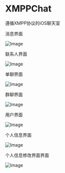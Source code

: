# XMPPChat
遵循XMPP协议的iOS聊天室

消息界面

![Image](https://github.com/zmx6999/XMPPChat/blob/master/DescriptionImages/IMG_0999.jpg)

联系人界面

![Image](https://github.com/zmx6999/XMPPChat/blob/master/DescriptionImages/IMG_1002.jpg)

单聊界面

![Image](https://github.com/zmx6999/XMPPChat/blob/master/DescriptionImages/IMG_1003.jpg)

群聊界面

![Image](https://github.com/zmx6999/XMPPChat/blob/master/DescriptionImages/IMG_1001.jpg)

用户界面

![Image](https://github.com/zmx6999/XMPPChat/blob/master/DescriptionImages/IMG_1004.jpg)

个人信息界面

![Image](https://github.com/zmx6999/XMPPChat/blob/master/DescriptionImages/IMG_1005.jpg)

个人信息修改界面界面

![Image](https://github.com/zmx6999/XMPPChat/blob/master/DescriptionImages/IMG_1006.jpg)
